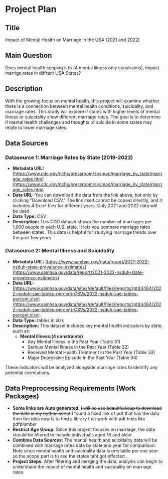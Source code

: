 # Project Plan

## Title
Impact of Mental Health on Marriage in the USA (2021  and 2022)

## Main Question
Does mental health scoping it to (4 mental illness only constraints), impact marrige rates in diffrent USA States?

## Description
With the growing focus on mental health, this project will examine whether there is a connection between mental health conditions, suicidality, and marriage rates. This study will explore if states with higher levels of mental illness or suicidality show different marriage rates. The goal is to determine if mental health challenges and thoughts of suicide in some states may relate to lower marriage rates.

## Data Sources

### Datasource 1: Marriage Rates by State (2019-2022)
- **Metadata URL:** [https://www.cdc.gov/nchs/pressroom/sosmap/marriage_by_state/marriage_rates.htm](https://www.cdc.gov/nchs/pressroom/sosmap/marriage_by_state/marriage_rates.htm)
- **Data URL:** You can download the data from the link above, but only by clicking "Download CSV." The link itself cannot be copied directly, and it includes 4 Excel files for different years. Only  2021 and 2022 data will be used.
- **Data Type:** CSV
- **Description:** This CDC dataset shows the number of marriages per 1,000 people in each U.S. state. It lets you compare marriage rates between states. This data is helpful for studying marriage trends over the past few years.

### Datasource 2: Mental Illness and Suicidality
- **Metadata URL:** [https://www.samhsa.gov/data/report/2021-2022-nsduh-state-prevalence-estimates](https://www.samhsa.gov/data/report/2021-2022-nsduh-state-prevalence-estimates)
- **Data URL:** [https://www.samhsa.gov/data/sites/default/files/reports/rpt44484/2022-nsduh-sae-tables-percent-CSVs/2022-nsduh-sae-tables-percent.xlsx](https://www.samhsa.gov/data/sites/default/files/reports/rpt44484/2022-nsduh-sae-tables-percent-CSVs/2022-nsduh-sae-tables-percent.xlsx).
- **Data Type:** tables in xlsx
- **Description:** This dataset includes key mental health indicators by state, such as:
  - **Mental Illness:(4 constraints)**
    - Any Mental Illness in the Past Year (Table 31)
    - Serious Mental Illness in the Past Year (Table 32)
    - Received Mental Health Treatment in the Past Year (Table 33)
    - Major Depressive Episode in the Past Year (Table 34)

These indicators will be analyzed alongside marriage rates to identify any potential correlations.

## Data Preprocessing Requirements (Work Packages)
- **Some links are Auto generated:** ~~I will be use beautifulsoup to download the data in my bython script~~ I found a fixed link of pdf that has the data then the idea now is to find a library that work with pdf texts like pdfplumber
- **Restrict Age Group:** Since this project focuses on marriage, the data should be filtered to include individuals aged 18 and older.
- **Combine Data Sources:** The mental health and suicidality data will be combined with marriage rates data by state and year for comparison.
Note since mental health and suicidality data is one table per one year so the scope part is to see the states taht got effected .
- **Project Steps:** After filtering and merging the data, analysis can begin to understand the impact of mental health and suicidality on marriage rates.

